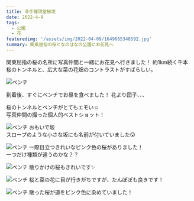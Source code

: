 ```yaml
---
title: 幸手権現堂桜堤
date: 2022-4-9
tags: 
  - 公園
  - 花
featuredimg: '/assets/img/2022-04-09/1649665348592.jpg'
summary: 関東屈指の桜となのはなの公園にお花見へ
---
```


関東屈指の桜の名所に写真仲間と一緒にお花見へ行きました！
約1km続く千本桜のトンネルと、広大な菜の花畑のコントラストがすばらしい。


![ベンチ](/assets/img/2022-04-09/1649665337788.jpg "ベンチ")

到着後、すぐにベンチでお昼を食べました！
花より団子、、、

桜のトンネルとベンチがとてもエモい☺️ <br>
写真仲間の撮った個人的ベストショット！

![ベンチ](/assets/img/2022-04-09/1649665329709.jpg "ベンチ")
おもいで坂<br>
スロープのような小さな坂にも名前が付いていました:open_mouth:


![ベンチ](/assets/img/2022-04-09/1649665333546.jpg "ベンチ")
一際目立つきれいなピンク色の桜がありました！<br>
一つだけ種類が違うのかな？？

![ベンチ](/assets/img/2022-04-09/1649665334353.jpg "ベンチ")
散りかけの桜もきれいです:sparkles:


![ベンチ](/assets/img/2022-04-09/1649665335741.jpg "ベンチ")
桜と菜の花に目が行きがちですが、たんぽぽも良きです！

![ベンチ](/assets/img/2022-04-09/1649665336684.jpg "ベンチ")
散った桜が道をピンク色に染めていました！






